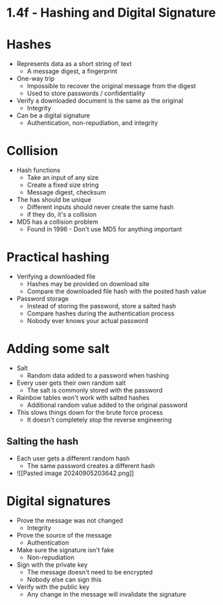 # 1.4f - Hashing and Digital Signature
# Hashes
- Represents data as a short string of text
	- A message digest, a fingerprint
- One-way trip
	- Impossible to recover the original message from the digest
	- Used to store passwords / confidentiality
- Verify a downloaded document is the same as the original
	- Integrity
- Can be a digital signature
	- Authentication, non-repudiation, and integrity
# Collision
- Hash functions
	- Take an input of any size
	- Create a fixed size string
	- Message digest, checksum
- The has should be unique
	- Different inputs should never create the same hash
	- if they do, it's a collision
- MD5 has a collision problem
	- Found in 1996 - Don't use MD5 for anything important
# Practical hashing
- Verifying a downloaded file
	- Hashes may be provided on download site
	- Compare the downloaded file hash with the posted hash value
- Password storage
	- Instead of storing the password, store a salted hash
	- Compare hashes during the authentication process
	- Nobody ever knows your actual password
# Adding some salt
- Salt
	- Random data added to a password when hashing
- Every user gets their own random salt
	- The salt is commonly stored with the password
- Rainbow tables won't work with salted hashes
	- Additional random value added to the original password
- This slows things down for the brute force process
	- It doesn't completely stop the reverse engineering
## Salting the hash
- Each user gets a different random hash
	- The same password creates a different hash
- ![[Pasted image 20240905203642.png]]
# Digital signatures
- Prove the message was not changed
	- Integrity
- Prove the source of the message
	- Authentication
- Make sure the signature isn't fake
	- Non-repudiation
- Sign with the private key
	- The message doesn't need to be encrypted
	- Nobody else can sign this
- Verify with the public key
	- Any change in the message will invalidate the signature

